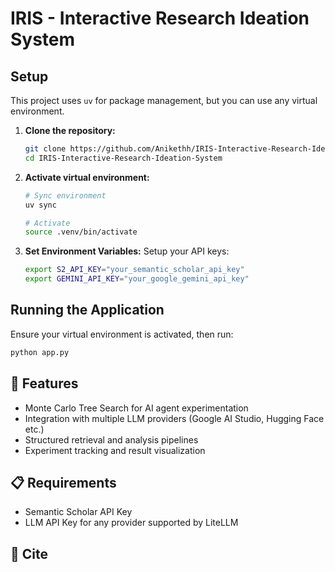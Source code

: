 # IRIS - Interactive Research Ideation System

## Setup

This project uses ```uv``` for package management, but you can use any virtual environment.

1.  **Clone the repository:**
    ```bash
    git clone https://github.com/Anikethh/IRIS-Interactive-Research-Ideation-System.git
    cd IRIS-Interactive-Research-Ideation-System
    ```

2.  **Activate virtual environment:**
    ```bash
    # Sync environment
    uv sync

    # Activate
    source .venv/bin/activate 
    ```

3.  **Set Environment Variables:**
    Setup your API keys:
    ```bash
    export S2_API_KEY="your_semantic_scholar_api_key" 
    export GEMINI_API_KEY="your_google_gemini_api_key" 
    ```

## Running the Application

Ensure your virtual environment is activated, then run:

```bash
python app.py
```

## 🚀 Features

- Monte Carlo Tree Search for AI agent experimentation
- Integration with multiple LLM providers (Google AI Studio, Hugging Face etc.)
- Structured retrieval and analysis pipelines
- Experiment tracking and result visualization

## 📋 Requirements

- Semantic Scholar API Key
-  LLM API Key for any provider supported by LiteLLM

## 📧 Cite
